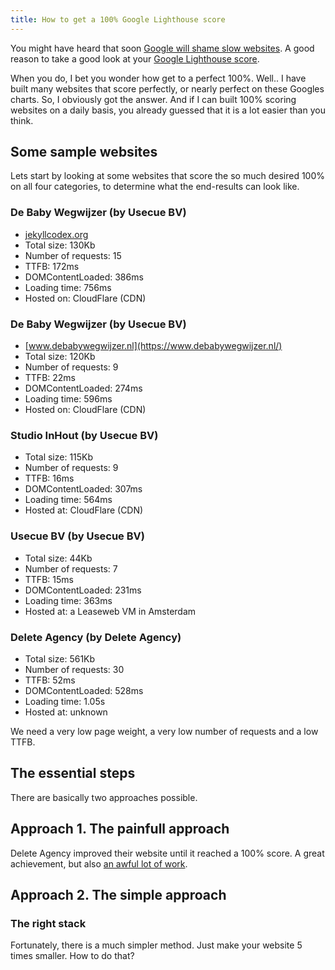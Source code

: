 ```yaml
---
title: How to get a 100% Google Lighthouse score
---
```


You might have heard that soon [Google will shame slow websites](/blog/google-will-shame-slow-websites). A good reason to take a good look at your [Google Lighthouse score](/blog/google-lighthouse-score). 

When you do, I bet you wonder how get to a perfect 100%. Well.. I have built many websites that score perfectly, or nearly perfect on these Googles charts. So, I obviously got the answer. And if I can built 100% scoring websites on a daily basis, you already guessed that it is a lot easier than you think.

## Some sample websites

Lets start by looking at some websites that score the so much desired 100% on all four categories, to determine what the end-results can look like.

### De Baby Wegwijzer (by Usecue BV)

- [jekyllcodex.org](https://jekyllcodex.org/)
- Total size: 130Kb
- Number of requests: 15
- TTFB: 172ms
- DOMContentLoaded: 386ms
- Loading time: 756ms
- Hosted on: CloudFlare (CDN)


### De Baby Wegwijzer (by Usecue BV)

- [www.debabywegwijzer.nl](https://www.debabywegwijzer.nl/)
- Total size: 120Kb
- Number of requests: 9
- TTFB: 22ms
- DOMContentLoaded: 274ms
- Loading time: 596ms
- Hosted on: CloudFlare (CDN)

### Studio InHout (by Usecue BV)

- Total size: 115Kb
- Number of requests: 9
- TTFB: 16ms
- DOMContentLoaded: 307ms
- Loading time: 564ms
- Hosted at: CloudFlare (CDN)

### Usecue BV (by Usecue BV)

- Total size: 44Kb
- Number of requests: 7
- TTFB: 15ms
- DOMContentLoaded: 231ms
- Loading time: 363ms
- Hosted at: a Leaseweb VM in Amsterdam

### Delete Agency (by Delete Agency)

- Total size: 561Kb
- Number of requests: 30
- TTFB: 52ms
- DOMContentLoaded: 528ms
- Loading time: 1.05s
- Hosted at: unknown

We need a very low page weight, a very low number of requests and a low TTFB. 



## The essential steps



There are basically two approaches possible. 

## Approach 1. The painfull approach

Delete Agency improved their website until it reached a 100% score. A great achievement, but also [an awful lot of work](https://www.deleteagency.com/blog/how-to-get-a-100-percents-lighthouse-performance-score).

## Approach 2. The simple approach


### The right stack

Fortunately, there is a much simpler method. Just make your website 5 times smaller. How to do that?

